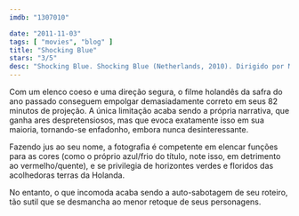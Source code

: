 ```yaml
---
imdb: "1307010"

date: "2011-11-03"
tags: [ "movies", "blog" ]
title: "Shocking Blue"
stars: "3/5"
desc: "Shocking Blue. Shocking Blue (Netherlands, 2010). Dirigido por Mark de Cloe. Escrito por Céline Linssen. Com Lisa Smit, Dragan Bakema, Niels Gomperts, Sarah Bannier, Jim van der Panne, Thijs Feenstra, Ruben van Weelden, Tsilla Voet, Caro de Jonge."
---
```

Com um elenco coeso e uma direção segura, o filme holandês da safra do ano passado conseguem empolgar demasiadamente correto em seus 82 minutos de projeção. A única limitação acaba sendo a própria narrativa, que ganha ares despretensiosos, mas que evoca exatamente isso em sua maioria, tornando-se enfadonho, embora nunca desinteressante.

Fazendo jus ao seu nome, a fotografia é competente em elencar funções para as cores (como o próprio azul/frio do título, note isso, em detrimento ao vermelho/quente), e se privilegia de horizontes verdes e floridos das acolhedoras terras da Holanda.

No entanto, o que incomoda acaba sendo a auto-sabotagem de seu roteiro, tão sutil que se desmancha ao menor retoque de seus personagens.

